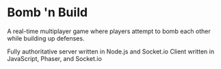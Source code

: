 # Bomb 'n Build

A real-time multiplayer game where players attempt to bomb each other while building up defenses.

Fully authoritative server written in Node.js and Socket.io
Client written in JavaScript, Phaser, and Socket.io
